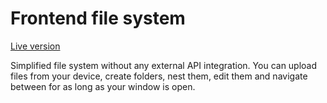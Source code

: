 # Frontend file system

[Live version](https://master.d3mttcr8uqw41c.amplifyapp.com)

Simplified file system without any external API integration.
You can upload files from your device, create folders, nest them, edit them and navigate between for as long as your window is open. 
